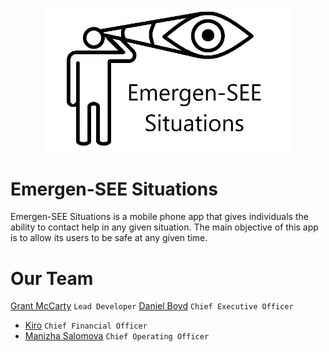 <p align="center">
<img src="https://github.com/GrantMcCarty/Emergen-SEE-Situations/blob/master/Emergen-SEE.jpg"
alt="Emergen-SEE Situations"
width="400"
/>
</p>

# Emergen-SEE Situations
Emergen-SEE Situations is a mobile phone app that gives individuals the ability to contact help in any given situation. The main objective of this app is to allow its users to be safe at any given time.

# Our Team
[Grant McCarty](https://github.com/GrantMcCarty) `Lead Developer`
[Daniel Boyd](https://github.com/jdboyd196) `Chief Executive Officer`
* [Kiro](https://github.com/) `Chief Financial Officer`
* [Manizha Salomova](https://github.com/manizha83) `Chief Operating Officer`

